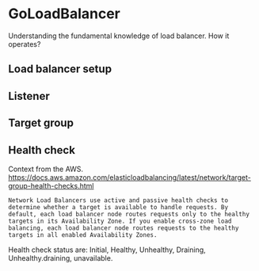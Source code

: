 # GoLoadBalancer
Understanding the fundamental knowledge of load balancer. How it operates?

## Load balancer setup

## Listener

## Target group

## Health check
Context from the AWS.
https://docs.aws.amazon.com/elasticloadbalancing/latest/network/target-group-health-checks.html
```
Network Load Balancers use active and passive health checks to determine whether a target is available to handle requests. By default, each load balancer node routes requests only to the healthy targets in its Availability Zone. If you enable cross-zone load balancing, each load balancer node routes requests to the healthy targets in all enabled Availability Zones.
```
Health check status are:
Initial, Healthy, Unhealthy, Draining, Unhealthy.draining, unavailable.

